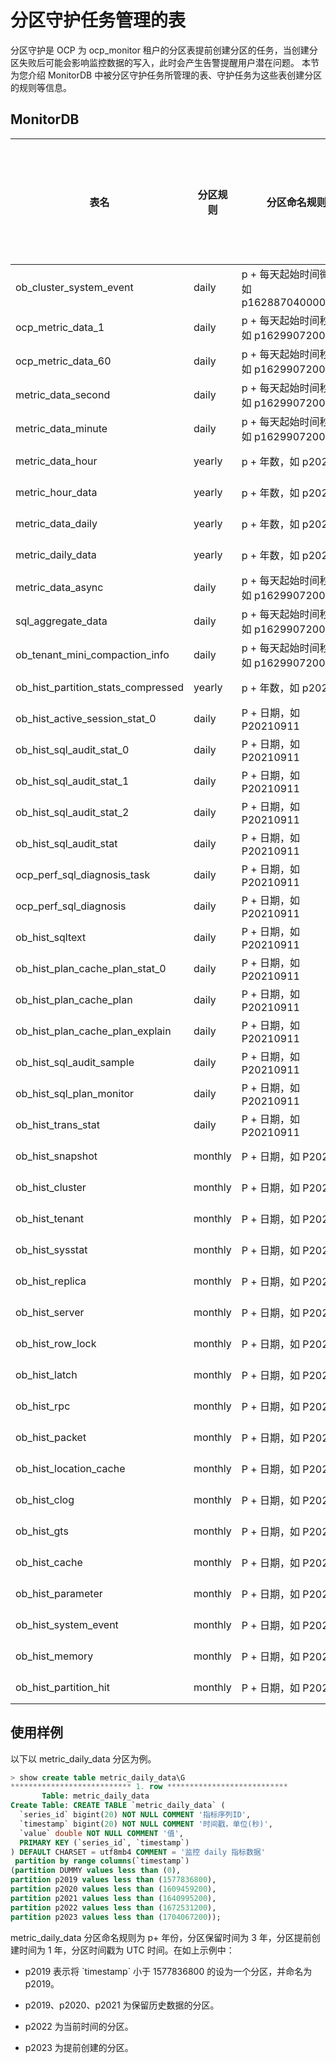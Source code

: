 # 分区守护任务管理的表

分区守护是 OCP 为 ocp_monitor 租户的分区表提前创建分区的任务，当创建分区失败后可能会影响监控数据的写入，此时会产生告警提醒用户潜在问题。
本节为您介绍 MonitorDB 中被分区守护任务所管理的表、守护任务为这些表创建分区的规则等信息。

## MonitorDB

| 表名                               | 分区规则 | 分区命名规则                               | 分区保留时间 | 分区提前创建时间 |
| ---------------------------------- | -------- | ------------------------------------------ | ------------ | ---------------- |
| ob_cluster_system_event            | daily    | p + 每天起始时间微秒，如 p1628870400000000 | 31 天        | 2 天             |
| ocp_metric_data_1                  | daily    | p + 每天起始时间秒数，如 p1629907200       | 8 天         | 2 天             |
| ocp_metric_data_60                 | daily    | p + 每天起始时间秒数，如 p1629907200       | 31 天        | 2 天             |
| metric_data_second                 | daily    | p + 每天起始时间秒数，如 p1629907200       | 8 天         | 2 天             |
| metric_data_minute                 | daily    | p + 每天起始时间秒数，如 p1629907200       | 31 天        | 2 天             |
| metric_data_hour                   | yearly   | p + 年数，如 p2021                         | 3 年         | 1 年             |
| metric_hour_data                   | yearly   | p + 年数，如 p2021                         | 3 年         | 1 年             |
| metric_data_daily                  | yearly   | p + 年数，如 p2021                         | 3 年         | 1 年             |
| metric_daily_data                  | yearly   | p + 年数，如 p2021                         | 3 年         | 3 年             |
| metric_data_async                  | daily    | p + 每天起始时间秒数，如 p1629907200       | 3 年         | 1 天             |
| sql_aggregate_data                 | daily    | p + 每天起始时间秒数，如 p1629907200       | 2 天         | 8 天             |
| ob_tenant_mini_compaction_info     | daily    | p + 每天起始时间秒数，如 p1629907200       | 2 天         | 7 天             |
| ob_hist_partition_stats_compressed | yearly   | p + 年数，如 p2021                         | 3 年         | 1 年             |
| ob_hist_active_session_stat_0      | daily    | P + 日期，如 P20210911                     | 8 天         | 8 天             |
| ob_hist_sql_audit_stat_0           | daily    | P + 日期，如 P20210911                     | 2 天         | 8 天             |
| ob_hist_sql_audit_stat_1           | daily    | P + 日期，如 P20210911                     | 8 天         | 8 天             |
| ob_hist_sql_audit_stat_2           | daily    | P + 日期，如 P20210911                     | 15 天        | 8 天             |
| ob_hist_sql_audit_stat             | daily    | P + 日期，如 P20210911                     | 30 天        | 8 天             |
| ocp_perf_sql_diagnosis_task        | daily    | P + 日期，如 P20210911                     | 30 天        | 8 天             |
| ocp_perf_sql_diagnosis             | daily    | P + 日期，如 P20210911                     | 30 天        | 8 天             |
| ob_hist_sqltext                    | daily    | P + 日期，如 P20210911                     | 30 天        | 8 天             |
| ob_hist_plan_cache_plan_stat_0     | daily    | P + 日期，如 P20210911                     | 30 天        | 8 天             |
| ob_hist_plan_cache_plan            | daily    | P + 日期，如 P20210911                     | 30 天        | 8 天             |
| ob_hist_plan_cache_plan_explain    | daily    | P + 日期，如 P20210911                     | 30 天        | 8 天             |
| ob_hist_sql_audit_sample           | daily    | P + 日期，如 P20210911                     | 7 天         | 8 天             |
| ob_hist_sql_plan_monitor           | daily    | P + 日期，如 P20210911                     | 7 天         | 15 天            |
| ob_hist_trans_stat                 | daily    | P + 日期，如 P20210911                     | 8 天         | 7 天             |
| ob_hist_snapshot                   | monthly  | P + 日期，如 P202110                       | 93 天        | 8 天             |
| ob_hist_cluster                    | monthly  | P + 日期，如 P202110                       | 93 天        | 8 天             |
| ob_hist_tenant                     | monthly  | P + 日期，如 P202110                       | 93 天        | 8 天             |
| ob_hist_sysstat                    | monthly  | P + 日期，如 P202110                       | 93 天        | 8 天             |
| ob_hist_replica                    | monthly  | P + 日期，如 P202110                       | 93 天        | 8 天             |
| ob_hist_server                     | monthly  | P + 日期，如 P202110                       | 93 天        | 8 天             |
| ob_hist_row_lock                   | monthly  | P + 日期，如 P202110                       | 93 天        | 8 天             |
| ob_hist_latch                      | monthly  | P + 日期，如 P202110                       | 93 天        | 8 天             |
| ob_hist_rpc                        | monthly  | P + 日期，如 P202110                       | 93 天        | 8 天             |
| ob_hist_packet                     | monthly  | P + 日期，如 P202110                       | 93 天        | 8 天             |
| ob_hist_location_cache             | monthly  | P + 日期，如 P202110                       | 93 天        | 8 天             |
| ob_hist_clog                       | monthly  | P + 日期，如 P202110                       | 93 天        | 8 天             |
| ob_hist_gts                        | monthly  | P + 日期，如 P202110                       | 93 天        | 8 天             |
| ob_hist_cache                      | monthly  | P + 日期，如 P202110                       | 93 天        | 8 天             |
| ob_hist_parameter                  | monthly  | P + 日期，如 P202110                       | 93 天        | 8 天             |
| ob_hist_system_event               | monthly  | P + 日期，如 P202110                       | 93 天        | 8 天             |
| ob_hist_memory                     | monthly  | P + 日期，如 P202110                       | 93 天        | 8 天             |
| ob_hist_partition_hit              | monthly  | P + 日期，如 P202110                       | 93 天        | 8 天             |

## 使用样例

以下以 metric_daily_data 分区为例。

```sql
> show create table metric_daily_data\G
*************************** 1. row ***************************
       Table: metric_daily_data
Create Table: CREATE TABLE `metric_daily_data` (
  `series_id` bigint(20) NOT NULL COMMENT '指标序列ID',
  `timestamp` bigint(20) NOT NULL COMMENT '时间戳，单位(秒)',
  `value` double NOT NULL COMMENT '值',
  PRIMARY KEY (`series_id`, `timestamp`)
) DEFAULT CHARSET = utf8mb4 COMMENT = '监控 daily 指标数据'
 partition by range columns(`timestamp`)
(partition DUMMY values less than (0),
partition p2019 values less than (1577836800),
partition p2020 values less than (1609459200),
partition p2021 values less than (1640995200),
partition p2022 values less than (1672531200),
partition p2023 values less than (1704067200));
```

metric_daily_data 分区命名规则为 p+ 年份，分区保留时间为 3 年，分区提前创建时间为 1 年，分区时间戳为 UTC 时间。在如上示例中：

* p2019 表示将 \`timestamp\` 小于 1577836800 的设为一个分区，并命名为 p2019。

* p2019、p2020、p2021 为保留历史数据的分区。

* p2022 为当前时间的分区。

* p2023 为提前创建的分区。
